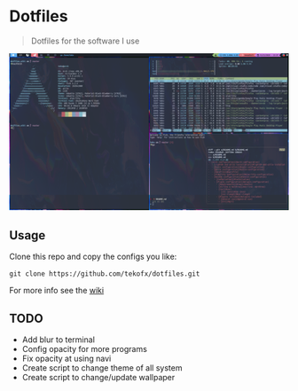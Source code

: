 # Dotfiles
> Dotfiles for the software I use

![Asset1](assets/asset1.png)

## Usage
Clone this repo and copy the configs you like:
```
git clone https://github.com/tekofx/dotfiles.git
```

For more info see the  [wiki](https://github.com/Tekofx/dotfiles/wiki)


## TODO
- Add blur to terminal
- Config opacity for more programs
- Fix opacity at using navi
- Create script to change theme of all system
- Create script to change/update wallpaper

